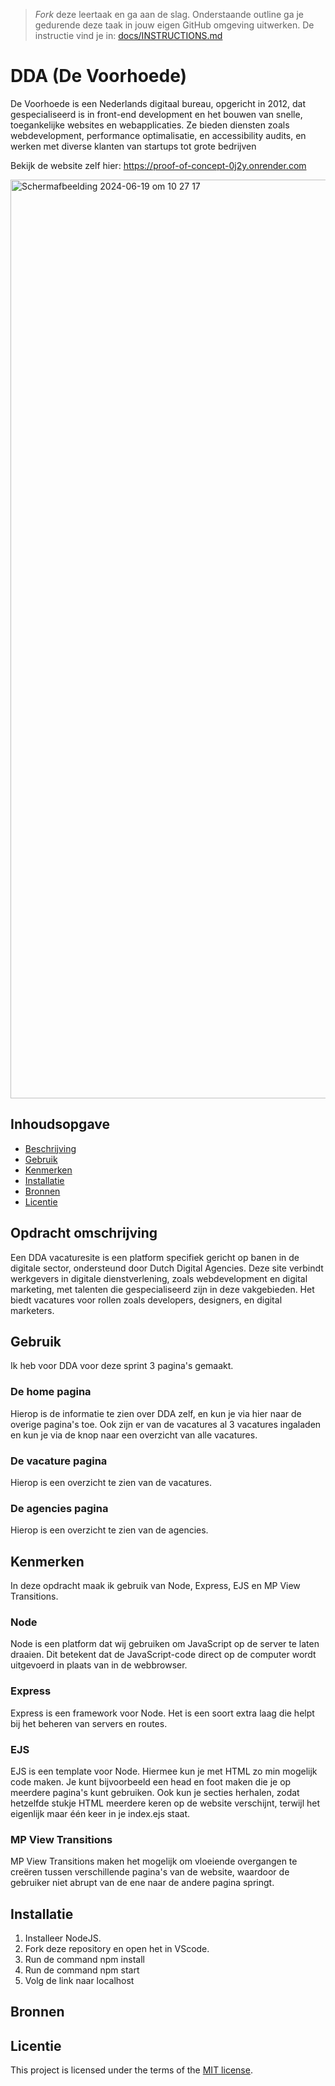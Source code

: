 > _Fork_ deze leertaak en ga aan de slag. Onderstaande outline ga je gedurende deze taak in jouw eigen GitHub omgeving uitwerken. De instructie vind je in: [docs/INSTRUCTIONS.md](docs/INSTRUCTIONS.md)

# DDA (De Voorhoede)
<!-- Geef je project een titel en schrijf in één zin wat het is -->

De Voorhoede is een Nederlands digitaal bureau, opgericht in 2012, dat gespecialiseerd is in front-end development en het bouwen van snelle, toegankelijke websites en webapplicaties. Ze bieden diensten zoals webdevelopment, performance optimalisatie, en accessibility audits, en werken met diverse klanten van startups tot grote bedrijven

Bekijk de website zelf hier: https://proof-of-concept-0j2y.onrender.com

<img width="1470" alt="Scherm­afbeelding 2024-06-19 om 10 27 17" src="https://github.com/annelinderaadsheer/proof-of-concept/assets/144004885/0a798159-4072-4d05-b5df-1e6515758f7f">

## Inhoudsopgave

  * [Beschrijving](#beschrijving)
  * [Gebruik](#gebruik)
  * [Kenmerken](#kenmerken)
  * [Installatie](#installatie)
  * [Bronnen](#bronnen)
  * [Licentie](#licentie)

## Opdracht omschrijving
<!-- Bij Beschrijving staat kort beschreven wat voor project het is en wat je hebt gemaakt -->
<!-- Voeg een mooie poster visual toe 📸 -->
<!-- Voeg een link toe naar Github Pages 🌐-->

Een DDA vacaturesite is een platform specifiek gericht op banen in de digitale sector, ondersteund door Dutch Digital Agencies. Deze site verbindt werkgevers in digitale dienstverlening, zoals webdevelopment en digital marketing, met talenten die gespecialiseerd zijn in deze vakgebieden. Het biedt vacatures voor rollen zoals developers, designers, en digital marketers.

## Gebruik
<!-- Bij Gebruik staat de user story, hoe het werkt en wat je er mee kan. -->

Ik heb voor DDA voor deze sprint 3 pagina's gemaakt.

### De home pagina
Hierop is de informatie te zien over DDA zelf, en kun je via hier naar de overige pagina's toe. 
Ook zijn er van de vacatures al 3 vacatures ingaladen en kun je via de knop naar een overzicht van alle vacatures.

### De vacature pagina
Hierop is een overzicht te zien van de vacatures.

### De agencies pagina
Hierop is een overzicht te zien van de agencies.

## Kenmerken
<!-- Bij Kenmerken staat welke technieken zijn gebruikt en hoe. Wat is de HTML structuur? Wat zijn de belangrijkste dingen in CSS? Wat is er met JS gedaan en hoe? Misschien heb je iets met NodeJS gedaan, of heb je een framwork of library gebruikt? -->
In deze opdracht maak ik gebruik van Node, Express, EJS en MP View Transitions.

### Node
Node is een platform dat wij gebruiken om JavaScript op de server te laten draaien. Dit betekent dat de JavaScript-code direct op de computer wordt uitgevoerd in plaats van in de webbrowser.

### Express
Express is een framework voor Node. Het is een soort extra laag die helpt bij het beheren van servers en routes.

### EJS
EJS is een template voor Node. Hiermee kun je met HTML zo min mogelijk code maken. Je kunt bijvoorbeeld een head en foot maken die je op meerdere pagina's kunt gebruiken. Ook kun je secties herhalen, zodat hetzelfde stukje HTML meerdere keren op de website verschijnt, terwijl het eigenlijk maar één keer in je index.ejs staat.

### MP View Transitions
MP View Transitions maken het mogelijk om vloeiende overgangen te creëren tussen verschillende pagina's van de website, waardoor de gebruiker niet abrupt van de ene naar de andere pagina springt.

## Installatie
<!-- Bij Instalatie staat hoe een andere developer aan jouw repo kan werken -->
1. Installeer NodeJS.
2. Fork deze repository en open het in VScode.
3. Run de command npm install
4. Run de command npm start
5. Volg de link naar localhost 

## Bronnen

## Licentie

This project is licensed under the terms of the [MIT license](./LICENSE).
